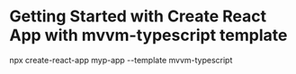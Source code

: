 # Getting Started with Create React App with mvvm-typescript template

npx create-react-app myp-app --template mvvm-typescript